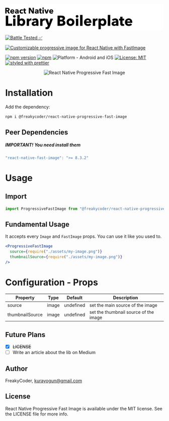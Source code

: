 <img alt="React Native Progressive Fast Image" src="assets/logo.png" width="1050"/>

[![Battle Tested ✅](https://img.shields.io/badge/-Battle--Tested%20%E2%9C%85-03666e?style=for-the-badge)](https://github.com/WrathChaos/react-native-progressive-fast-image)

[![Customizable progressive image for React Native with FastImage](https://img.shields.io/badge/-Customizable%20progressive%20image%20for%20React%20Native%20with%20FastImage-orange?style=for-the-badge)](https://github.com/WrathChaos/@freakycoder/react-native-progressive-fast-image)

[![npm version](https://img.shields.io/npm/v/@freakycoder/react-native-progressive-fast-image.svg?style=for-the-badge)](https://www.npmjs.com/package/@freakycoder/react-native-progressive-fast-image)
[![npm](https://img.shields.io/npm/dt/@freakycoder/react-native-progressive-fast-image.svg?style=for-the-badge)](https://www.npmjs.com/package/@freakycoder/react-native-progressive-fast-image)
![Platform - Android and iOS](https://img.shields.io/badge/platform-Android%20%7C%20iOS-blue.svg?style=for-the-badge)
[![License: MIT](https://img.shields.io/badge/License-MIT-green.svg?style=for-the-badge)](https://opensource.org/licenses/MIT)
[![styled with prettier](https://img.shields.io/badge/styled_with-prettier-ff69b4.svg?style=for-the-badge)](https://github.com/prettier/prettier)

<p align="center">
  <img alt="React Native Progressive Fast Image"
        src="assets/Screenshots/React-Native-Progressive-Fast-Image.gif" />
</p>

# Installation

Add the dependency:

```bash
npm i @freakycoder/react-native-progressive-fast-image
```

## Peer Dependencies

<h5><i>IMPORTANT! You need install them</i></h5>

```js
"react-native-fast-image": ">= 8.3.2"
```

# Usage

## Import

```jsx
import ProgressiveFastImage from "@freakycoder/react-native-progressive-fast-image";
```

## Fundamental Usage

It accepts every `Image` and `FastImage` props. You can use it like you used to.

```jsx
<ProgressiveFastImage
  source={require("./assets/my-image.png")}
  thumbnailSource={require("./assets/my-image.png")}
/>
```

# Configuration - Props

| Property        | Type  |  Default  | Description                           |
| --------------- | :---: | :-------: | ------------------------------------- |
| source          | image | undefined | set the main source of the image      |
| thumbnailSource | image | undefined | set the thumbnail source of the image |

## Future Plans

- [x] ~~LICENSE~~
- [ ] Write an article about the lib on Medium

## Author

FreakyCoder, kurayogun@gmail.com

## License

React Native Progressive Fast Image is available under the MIT license. See the LICENSE file for more info.

